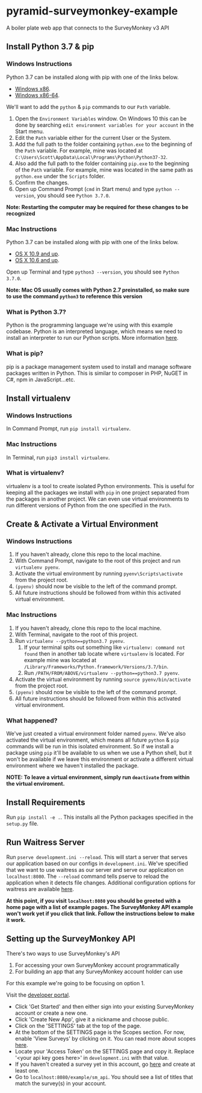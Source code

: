 # pyramid-surveymonkey-example
A boiler plate web app that connects to the SurveyMonkey v3 API

## Install Python 3.7 & pip
### Windows Instructions
Python 3.7 can be installed along with pip with one of the links below.
- [Windows x86](https://www.python.org/ftp/python/3.7.0/python-3.7.0.exe).
- [Windows x86-64](https://www.python.org/ftp/python/3.7.0/python-3.7.0-amd64.exe).

We'll want to add the `python` & `pip` commands to our `Path` variable.

   1. Open the `Environment Variables` window. On Windows 10 this can be done by searching `edit environment variables for your account` in the Start menu.
   1. Edit the `Path` variable either for the current User or the System.
   1. Add the full path to the folder containing `python.exe` to the beginning of the `Path` variable. For example, mine was located at `C:\Users\Scott\AppData\Local\Programs\Python\Python37-32`.
   1. Also add the full path to the folder containing `pip.exe` to the beginning of the `Path` variable. For example, mine was located in the same path as `python.exe` under the `Scripts` folder.
   1. Confirm the changes.
   1. Open up Command Prompt (`cmd` in Start menu) and type `python --version`, you should see `Python 3.7.0`.

**Note: Restarting the computer may be required for these changes to be recognized**

### Mac Instructions
Python 3.7 can be installed along with pip with one of the links below.
- [OS X 10.9 and up](https://www.python.org/ftp/python/3.7.0/python-3.7.0-macosx10.9.pkg).
- [OS X 10.6 and up](https://www.python.org/ftp/python/3.7.0/python-3.7.0-macosx10.6.pkg).

Open up Terminal and type `python3 --version`, you should see `Python 3.7.0`.

**Note: Mac OS usually comes with Python 2.7 preinstalled, so make sure to use the command `python3` to reference this version**

### What is Python 3.7?
Python is the programming language we're using with this example codebase. Python is an interpreted language, which means we need to install an interpreter to run our Python scripts. More information [here](https://www.python.org/doc/essays/blurb/).

### What is pip?
pip is a package management system used to install and manage software packages written in Python. This is similar to composer in PHP, NuGET in C#, npm in JavaScript...etc.

## Install virtualenv
### Windows Instructions
In Command Prompt, run `pip install virtualenv`.

### Mac Instructions
In Terminal, run `pip3 install virtualenv`.

### What is virtualenv?
virtualenv is a tool to create isolated Python environments. This is useful for keeping all the packages we install with `pip` in one project separated from the packages in another project. We can even use virtual environments to run different versions of Python from the one specified in the `Path`.

## Create & Activate a Virtual Environment
### Windows Instructions
   1. If you haven't already, clone this repo to the local machine.
   1. With Command Prompt, navigate to the root of this project and run `virtualenv pyenv`.
   1. Activate the virtual environment by running `pyenv\Scripts\activate` from the project root.
   1. `(pyenv)` should now be visible to the left of the command prompt.
   1. All future instructions should be followed from within this activated virtual environment.
   
### Mac Instructions
   1. If you haven't already, clone this repo to the local machine.
   1. With Terminal, navigate to the root of this project.
   1. Run `virtualenv --python==python3.7 pyenv`.
      1. If your terminal spits out something like `virtualenv: command not found` then in another tab locate where `virtualenv` is located. For example mine was located at `/Library/Frameworks/Python.framework/Versions/3.7/bin`.
      1. Run `/PATH/FROM/ABOVE/virtualenv --python==python3.7 pyenv`.
   1. Activate the virtual environment by running `source pyenv/bin/activate` from the project root.
   1. `(pyenv)` should now be visible to the left of the command prompt.
   1. All future instructions should be followed from within this activated virtual environment.

### What happened?
We've just created a virtual environment folder named `pyenv`. We've also activated the virtual environment, which means all future `python` & `pip` commands will be run in this isolated environment. So if we install a package using `pip` it'll be available to us when we use a Python shell, but it won't be available if we leave this environment or activate a different virtual environment where we haven't installed the package.

**NOTE: To leave a virtual environment, simply run `deactivate` from within the virtual enviroment.**

## Install Requirements
Run `pip install -e .`. This installs all the Python packages specified in the `setup.py` file.

## Run Waitress Server
Run `pserve development.ini --reload`. This will start a server that serves our application based on our configs in `development.ini`. We've specified that we want to use waitress as our server and serve our application on `localhost:8080`. The `--reload` command tells pserve to reload the application when it detects file changes. Additional configuration options for waitress are available [here](https://docs.pylonsproject.org/projects/waitress/en/latest/index.html).

**At this point, if you visit `localhost:8080` you should be greeted with a home page with a list of example pages. The SurveyMonkey API example won't work yet if you click that link. Follow the instructions below to make it work.**

## Setting up the SurveyMonkey API
There's two ways to use SurveyMonkey's API

1. For accessing your own SurveyMonkey account programmatically
1. For building an app that any SurveyMonkey account holder can use

For this example we're going to be focusing on option 1.

Visit the [developer portal](https://developer.surveymonkey.com/).

   - Click 'Get Started' and then either sign into your existing SurveyMonkey account or create a new one.
   - Click 'Create New App', give it a nickname and choose public.
   - Click on the 'SETTINGS' tab at the top of the page.
   - At the bottom of the SETTINGS page is the Scopes section. For now, enable 'View Surveys' by clicking on it. You can read more about scopes [here](https://developer.surveymonkey.com/api/v3/#scopes).
   - Locate your 'Access Token' on the SETTINGS page and copy it. Replace '\<your api key goes here\>' in `development.ini` with that value.
   - If you haven't created a survey yet in this account, go [here](https://www.surveymonkey.com) and create at least one.
   - Go to `localhost:8080/example/sm_api`. You should see a list of titles that match the survey(s) in your account.
